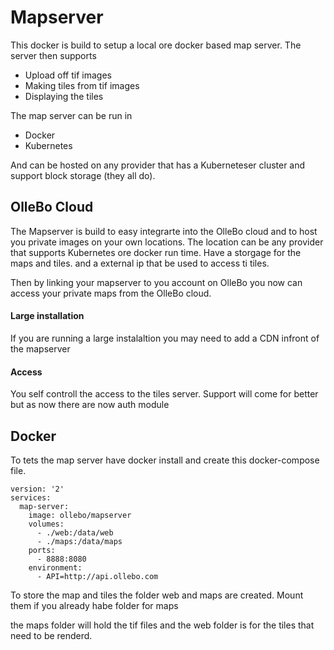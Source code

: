 # Mapserver 
This docker is build to setup a local ore docker based map server.
The server then supports 

- Upload off tif images
- Making tiles from tif images
- Displaying the tiles


The map server can be run in 

- Docker
- Kubernetes

And can be hosted on any provider that has a Kuberneteser cluster and support block storage (they all do).


## OlleBo Cloud
The Mapserver is build to easy integrarte into the OlleBo cloud and to host you private images on your own locations.
The location can be any provider that supports Kubernetes ore docker run time. Have a storgage for the maps and tiles.
and a external ip that be used to access ti tiles.

Then by linking your mapserver to you account on OlleBo you now can access your private maps from the OlleBo cloud.

#### Large installation
If you are running a large instalaltion you may need to add a CDN infront of the mapserver


#### Access
You self controll the access to the tiles server. Support will come for better but as now there are now auth module


## Docker 
To tets the map server have docker install and create this docker-compose file.


```
version: '2'
services:
  map-server:
    image: ollebo/mapserver
    volumes:
      - ./web:/data/web
      - ./maps:/data/maps
    ports:
      - 8888:8080
    environment:
      - API=http://api.ollebo.com
```

To store the map and tiles the folder web and maps are created.
Mount them if you already habe folder for maps

the maps folder will hold the tif files and the web folder is for the tiles that need to be renderd.


